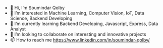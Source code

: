 - 👋 Hi, I’m Soumindar Qolby
- 👀 I’m interested in Machine Learning, Computer Vision, IoT, Data Science, Backend Developing
- 🌱 I’m currently learning Backend Developing, Javascript, Express, Data Analyst
- 💞️ I’m looking to collaborate on interesting and innovative projects
- 📫 How to reach me https://www.linkedin.com/in/soumindar-qolby/

<!---
soumindar/soumindar is a ✨ special ✨ repository because its `README.md` (this file) appears on your GitHub profile.
You can click the Preview link to take a look at your changes.
--->
